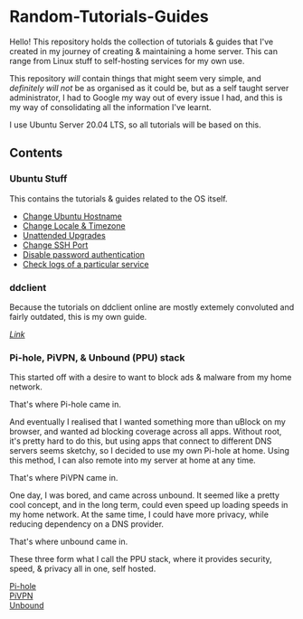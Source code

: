 # Random-Tutorials-Guides

Hello! This repository holds the collection of tutorials & guides that I've created in my journey of creating & maintaining a home server. This can range from Linux stuff to self-hosting services for my own use.

This repository *will* contain things that might seem very simple, and *definitely will not* be as organised as it could be, but as a self taught server administrator, I had to Google my way out of every issue I had, and this is my way of consolidating all the information I've learnt.

I use Ubuntu Server 20.04 LTS, so all tutorials will be based on this.

## Contents
### Ubuntu Stuff
This contains the tutorials & guides related to the OS itself.
- [Change Ubuntu Hostname](Ubuntu.md/#change-ubuntu-hostname)
- [Change Locale & Timezone](Ubuntu.md/$change-locale--timezone)
- [Unattended Upgrades](Ubuntu.md/#unattended-upgrades)
- [Change SSH Port](Ubuntu.md/#change-ssh-port)
- [Disable password authentication](Ubuntu.md/#disable-password-authentication)
- [Check logs of a particular service](Ubuntu.md/#check-logs-of-a-particular-service)

### ddclient
Because the tutorials on ddclient online are mostly extemely convoluted and fairly outdated, this is my own guide.

[*Link*](ddclient.md)

### Pi-hole, PiVPN, & Unbound (PPU) stack
This started off with a desire to want to block ads & malware from my home network.

That's where Pi-hole came in.

And eventually I realised that I wanted something more than uBlock on my browser, and wanted ad blocking coverage across all apps. Without root, it's pretty hard to do this, but using apps that connect to different DNS servers seems sketchy, so I decided to use my own Pi-hole at home. Using this method, I can also remote into my server at home at any time.

That's where PiVPN came in.

One day, I was bored, and came across unbound. It seemed like a pretty cool concept, and in the long term, could even speed up loading speeds in my home network. At the same time, I could have more privacy, while reducing dependency on a DNS provider.

That's where unbound came in.

These three form what I call the PPU stack, where it provides security, speed, & privacy all in one, self hosted.

[Pi-hole](Pi-hole,%20PiVPN,%20&%20Unbound%20stack/Pi-hole.md)  
[PiVPN](Pi-hole,%20PiVPN,%20&%20Unbound%20stack/PiVPN.md)  
[Unbound](Pi-hole,%20PiVPN,%20&%20Unbound%20stack/unbound.md)